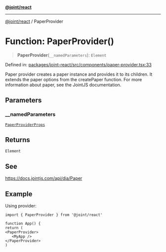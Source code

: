 [**@joint/react**](../README.md)

***

[@joint/react](../README.md) / PaperProvider

# Function: PaperProvider()

> **PaperProvider**(`__namedParameters`): `Element`

Defined in: [packages/joint-react/src/components/paper-provider.tsx:33](https://github.com/samuelgja/joint/blob/5100bfa1707e62a58cc3b7833d30969c8c4b52ed/packages/joint-react/src/components/paper-provider.tsx#L33)

Paper provider creates a paper instance and provides it to its children.
It extends the paper options from the createPaper function.
For more information about paper, see the JointJS documentation.

## Parameters

### \_\_namedParameters

[`PaperProviderProps`](../interfaces/PaperProviderProps.md)

## Returns

`Element`

## See

https://docs.jointjs.com/api/dia/Paper

## Example

Using provider:
```tsx
import { PaperProvider } from '@joint/react'

function App() {
return (
<PaperProvider>
   <MyApp />
</PaperProvider>
)
```
